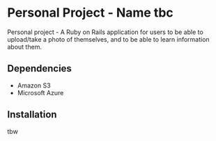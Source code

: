 Personal Project - Name tbc
===========================

Personal project - A Ruby on Rails application for users to be able to upload/take a photo of themselves, and to be able to learn information about them.

Dependencies
------------

* Amazon S3
* Microsoft Azure

Installation
------------

tbw
